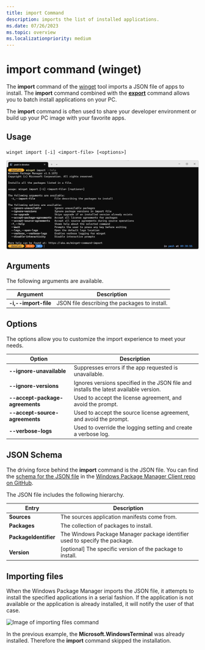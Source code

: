 ```yaml
---
title: import Command
description: imports the list of installed applications.
ms.date: 07/26/2023
ms.topic: overview
ms.localizationpriority: medium
---
```


# import command (winget)

The **import** command of the [winget](index.md) tool imports a JSON file of apps to install. The **import** command combined with the [**export**](./export.md) command allows you to batch install applications on your PC.

The **import** command is often used to share your developer environment or build up your PC image with your favorite apps.

## Usage

`winget import [-i] <import-file> [<options>]`

![Image of import command options](./images/import-help.png)

## Arguments

The following arguments are available.

| Argument    | Description |
|-------------|-------------|  
| **-i,--import-file** | JSON file describing the packages to install. |

## Options

The options allow you to customize the import experience to meet your needs.

| Option      | Description |
|-------------|-------------|  
| **--ignore-unavailable**  |  Suppresses errors if the app requested is unavailable.  |
| **--ignore-versions** |  Ignores versions specified in the JSON file and installs the latest available version. |
| **--accept-package-agreements** | Used to accept the license agreement, and avoid the prompt. |
| **--accept-source-agreements** | Used to accept the source license agreement, and avoid the prompt. |
| **--verbose-logs** | Used to override the logging setting and create a verbose log. |

## JSON Schema

The driving force behind the **import** command is the JSON file. You can find the [schema for the JSON file](https://github.com/microsoft/winget-cli/tree/master/schemas/JSON/packages) in the [Windows Package Manager Client repo on GitHub](https://github.com/microsoft/winget-cli).

The JSON file includes the following hierarchy.

| Entry      | Description |
|-------------|-------------|  
| **Sources**  |  The sources application manifests come from.  |
| **Packages**  |  The collection of packages to install.  |
| **PackageIdentifier**  |  The Windows Package Manager package identifier used to specify the package.  |
| **Version**  |  [optional] The specific version of the package to install.  |

## Importing files

When the Windows Package Manager imports the JSON file, it attempts to install the specified applications in a serial fashion. If the application is not available or the application is already installed, it will notify the user of that case.

![Image of importing files command](./images/import-command.png)

In the previous example, the **Microsoft.WindowsTerminal** was already installed. Therefore the **import** command skipped the installation.
